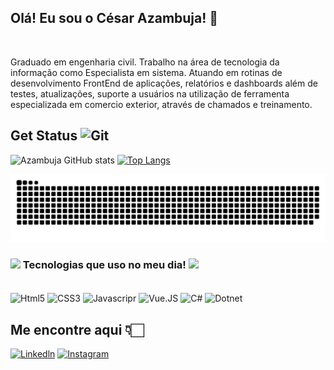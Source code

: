 ## Olá! Eu sou o César Azambuja! 👋
<br/>

<p>Graduado em engenharia civil. Trabalho na área de tecnologia da informação como Especialista em sistema. Atuando em rotinas de desenvolvimento FrontEnd de aplicações, relatórios e dashboards além de testes, atualizações, suporte a usuários na utilização de ferramenta especializada em comercio exterior, através de chamados e treinamento.</p>

## Get Status <img src="https://media.giphy.com/media/W5eoZHPpUx9sapR0eu/giphy.gif" width=30 alt="Git"/>

![Azambuja GitHub stats](https://github-readme-stats.vercel.app/api?username=CesarAzambuja&show_icons=true&theme=tokyonight)
[![Top Langs](https://github-readme-stats.vercel.app/api/top-langs/?username=CesarAzambuja&layout=compact)](https://github.com/anuraghazra/github-readme-stats)

![Snake animation](https://github.com/larissadantier/larissadantier/blob/output/github-contribution-grid-snake.svg)

### <img src = "https://media2.giphy.com/media/QssGEmpkyEOhBCb7e1/giphy.gif?cid=ecf05e47a0n3gi1bfqntqmob8g9aid1oyj2wr3ds3mg700bl&rid=giphy.gif" width = 22> Tecnologias que uso no meu dia! <img src = "https://media2.giphy.com/media/QssGEmpkyEOhBCb7e1/giphy.gif?cid=ecf05e47a0n3gi1bfqntqmob8g9aid1oyj2wr3ds3mg700bl&rid=giphy.gif" width = 22>

<divn style="display: inline_block"><br/>
<img align="center" alt="Html5" src="https://img.shields.io/badge/HTML5-E34F26?style=for-the-badge&logo=html5&logoColor=white"> 
<img align="center" alt="CSS3" src="https://img.shields.io/badge/CSS3-1572B6?style=for-the-badge&logo=css3&logoColor=white"> 
<img align="center" alt="Javascripr" src="https://img.shields.io/badge/JavaScript-F7DF1E?style=for-the-badge&logo=javascript&logoColor=black"> 
<img align="center" alt="Vue.JS" src="https://img.shields.io/badge/Vue.js-35495E?style=for-the-badge&logo=vue.js&logoColor=4FC08D"> 
<img align="center" alt="C#" src="https://img.shields.io/badge/C%23-239120?style=for-the-badge&logo=c-sharp&logoColor=white"> 
<img align="center" alt="Dotnet" src="https://img.shields.io/badge/.NET-5C2D91?style=for-the-badge&logo=.net&logoColor=white"> 

## Me encontre aqui 👇🏻
[![Linkedln](https://img.shields.io/badge/LinkedIn-0077B5?style=for-the-badge&logo=linkedin&logoColor=white)](https://br.linkedin.com/in/eng-cesarazambuja)
[![Instagram](https://img.shields.io/badge/Instagram-E4405F?style=for-the-badge&logo=instagram&logoColor=white)](https://www.instagram.com/cesarazambuja_o/)
